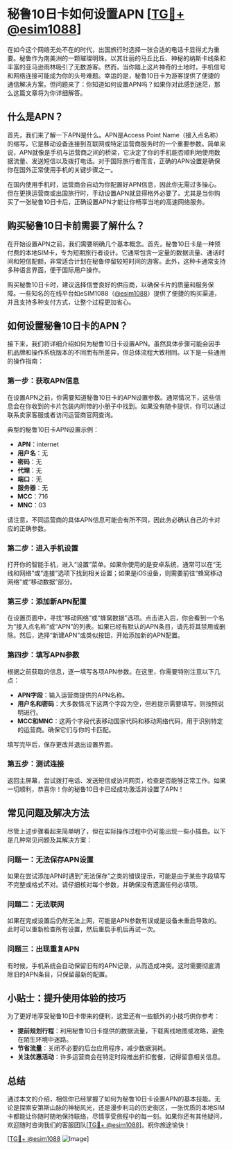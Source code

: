 # 秘鲁10日卡如何设置APN [[TG💪+ @esim1088](https://t.me/s/esim1088)]

在如今这个网络无处不在的时代，出国旅行时选择一张合适的电话卡显得尤为重要。秘鲁作为南美洲的一颗璀璨明珠，以其壮丽的马丘比丘、神秘的纳斯卡线条和丰富的亚马逊雨林吸引了无数游客。然而，当你踏上这片神奇的土地时，手机信号和网络连接可能成为你的头号难题。幸运的是，秘鲁10日卡为游客提供了便捷的通信解决方案。但问题来了：你知道如何设置APN吗？如果你对此感到迷茫，那么这篇文章将为你详细解答。

## 什么是APN？

首先，我们来了解一下APN是什么。APN是Access Point Name（接入点名称）的缩写，它是移动设备连接到互联网或特定运营商服务时的一个重要参数。简单来说，APN就像是手机与运营商之间的桥梁，它决定了你的手机能否顺利地使用数据流量、发送短信以及拨打电话。对于国际旅行者而言，正确的APN设置是确保你在国外正常使用手机的关键步骤之一。

在国内使用手机时，运营商会自动为你配置好APN信息，因此你无需过多操心。但在更换运营商或出国旅行时，手动设置APN就显得格外必要了。尤其是当你购买了一张秘鲁10日卡后，正确设置APN才能让你畅享当地的高速网络服务。

## 购买秘鲁10日卡前需要了解什么？

在开始设置APN之前，我们需要明确几个基本概念。首先，秘鲁10日卡是一种预付费的本地SIM卡，专为短期旅行者设计。它通常包含一定量的数据流量、通话时间和短信配额，非常适合计划在秘鲁停留较短时间的游客。此外，这种卡通常支持多种语言界面，便于国际用户操作。

购买秘鲁10日卡时，建议选择信誉良好的供应商，以确保卡片的质量和服务保障。一些知名的在线平台如eSIM1088（[@esim1088](https://t.me/s/esim1088)）提供了便捷的购买渠道，并且支持多种支付方式，让整个过程更加省心。

## 如何设置秘鲁10日卡的APN？

接下来，我们将详细介绍如何为秘鲁10日卡设置APN。虽然具体步骤可能会因手机品牌和操作系统版本的不同而有所差异，但总体流程大致相同。以下是一些通用的操作指南：

### 第一步：获取APN信息

在设置APN之前，你需要知道秘鲁10日卡的APN设置参数。通常情况下，这些信息会在你收到的卡片包装内附带的小册子中找到。如果没有随卡提供，你可以通过联系卖家客服或者访问运营商官网查询。

典型的秘鲁10日卡APN设置示例：
- **APN**：internet
- **用户名**：无
- **密码**：无
- **代理**：无
- **端口**：无
- **服务器**：无
- **MCC**：716
- **MNC**：03

请注意，不同运营商的具体APN信息可能会有所不同，因此务必确认自己的卡对应的正确参数。

### 第二步：进入手机设置

打开你的智能手机，进入“设置”菜单。如果你使用的是安卓系统，通常可以在“无线和网络”或“连接”选项下找到相关设置；如果是iOS设备，则需要前往“蜂窝移动网络”或“移动数据”部分。

### 第三步：添加新APN配置

在设置页面中，寻找“移动网络”或“蜂窝数据”选项。点击进入后，你会看到一个名为“接入点名称”或“APN”的列表。如果已经有默认的APN条目，请先将其禁用或删除。然后，选择“新建APN”或类似按钮，开始添加新的APN配置。

### 第四步：填写APN参数

根据之前获取的信息，逐一填写各项APN参数。在这里，你需要特别注意以下几点：
- **APN字段**：输入运营商提供的APN名称。
- **用户名和密码**：大多数情况下这两个字段为空，但若提示需要填写，则按照说明进行。
- **MCC和MNC**：这两个字段代表移动国家代码和移动网络代码，用于识别特定的运营商。确保它们与你的卡匹配。

填写完毕后，保存更改并退出设置界面。

### 第五步：测试连接

返回主屏幕，尝试拨打电话、发送短信或访问网页，检查是否能够正常工作。如果一切顺利，恭喜你！你的秘鲁10日卡已经成功激活并设置了APN！

## 常见问题及解决方法

尽管上述步骤看起来简单明了，但在实际操作过程中仍可能出现一些小插曲。以下是几种常见问题及其解决方案：

### 问题一：无法保存APN设置

如果在尝试添加APN时遇到“无法保存”之类的错误提示，可能是由于某些字段填写不完整或格式不对。请仔细核对每个参数，并确保没有遗漏任何必填项。

### 问题二：无法联网

如果在完成设置后仍然无法上网，可能是APN参数有误或是设备未重启导致的。此时可以重新检查所有设置，然后重启手机后再试一次。

### 问题三：出现重复APN

有时候，手机系统会自动保留旧有的APN记录，从而造成冲突。这时需要彻底清除旧的APN条目，只保留最新的配置。

## 小贴士：提升使用体验的技巧

为了更好地享受秘鲁10日卡带来的便利，这里还有一些额外的小技巧供你参考：
- **提前规划行程**：利用秘鲁10日卡提供的数据流量，下载离线地图或攻略，避免在陌生环境中迷路。
- **节省流量**：关闭不必要的后台应用程序，减少数据消耗。
- **关注优惠活动**：许多运营商会在特定时段推出折扣套餐，记得留意相关信息。

## 总结

通过本文的介绍，相信你已经掌握了如何为秘鲁10日卡设置APN的基本技能。无论是探索安第斯山脉的神秘风光，还是漫步利马的历史街区，一张优质的本地SIM卡都能让你随时随地保持联络，尽情享受旅程中的每一刻。如果你还有其他疑问，欢迎随时咨询我们的客服团队[[TG💪+ @esim1088](https://t.me/s/esim1088)]。祝你旅途愉快！

[[TG💪+ @esim1088](https://t.me/s/esim1088) ![Image](https://i.postimg.cc/4NQfJmqS/Snipaste-2025-05-13-00-14-12.png)]